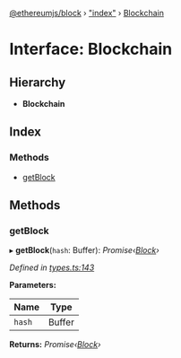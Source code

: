 [@ethereumjs/block](../README.md) › ["index"](../modules/_index_.md) › [Blockchain](_index_.blockchain.md)

# Interface: Blockchain

## Hierarchy

* **Blockchain**

## Index

### Methods

* [getBlock](_index_.blockchain.md#getblock)

## Methods

###  getBlock

▸ **getBlock**(`hash`: Buffer): *Promise‹[Block](../classes/_block_.block.md)›*

*Defined in [types.ts:143](https://github.com/ethereumjs/ethereumjs-monorepo/blob/master/packages/block/src/types.ts#L143)*

**Parameters:**

Name | Type |
------ | ------ |
`hash` | Buffer |

**Returns:** *Promise‹[Block](../classes/_block_.block.md)›*
